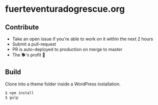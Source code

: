 # fuerteventuradogrescue.org

## Contribute

- Take an open issue if you're able to work on it within the next 2 hours
- Submit a pull-request
- PR is auto-deployed to production on merge to master
- The 🐕's profit 🎉

## Build

Clone into a theme folder inside a WordPress installation.

```bash
$ npm install
$ gulp
```
